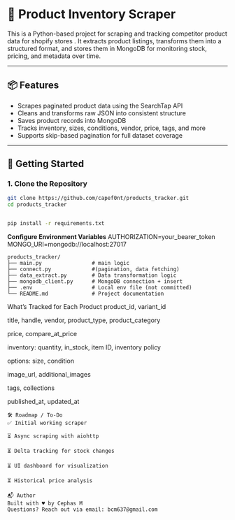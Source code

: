 # 🛒 Product Inventory Scraper

This is a Python-based project for scraping and tracking competitor product data for shopify stores . It extracts product listings, transforms them into a structured format, and stores them in MongoDB for monitoring stock, pricing, and metadata over time.

---

## 📦 Features

- Scrapes paginated product data using the SearchTap API
- Cleans and transforms raw JSON into consistent structure
- Saves product records into MongoDB
- Tracks inventory, sizes, conditions, vendor, price, tags, and more
- Supports skip-based pagination for full dataset coverage

---

## 🚀 Getting Started

### 1. Clone the Repository

```bash
git clone https://github.com/capef0nt/products_tracker.git
cd products_tracker


pip install -r requirements.txt
```
**Configure Environment Variables**
AUTHORIZATION=your_bearer_token
MONGO_URI=mongodb://localhost:27017
```
products_tracker/
├── main.py                # main logic 
├── connect.py             #(pagination, data fetching)
├── data_extract.py        # Data transformation logic
├── mongodb_client.py      # MongoDB connection + insert
├── .env                   # Local env file (not committed)
└── README.md              # Project documentation

```
What’s Tracked for Each Product
product_id, variant_id

title, handle, vendor, product_type, product_category

price, compare_at_price

inventory: quantity, in_stock, item ID, inventory policy

options: size, condition

image_url, additional_images

tags, collections

published_at, updated_at
```
🛠 Roadmap / To-Do
✅ Initial working scraper

⏳ Async scraping with aiohttp

⏳ Delta tracking for stock changes

⏳ UI dashboard for visualization

⏳ Historical price analysis

📬 Author
Built with ♥ by Cephas M
Questions? Reach out via email: bcm637@gmail.com
